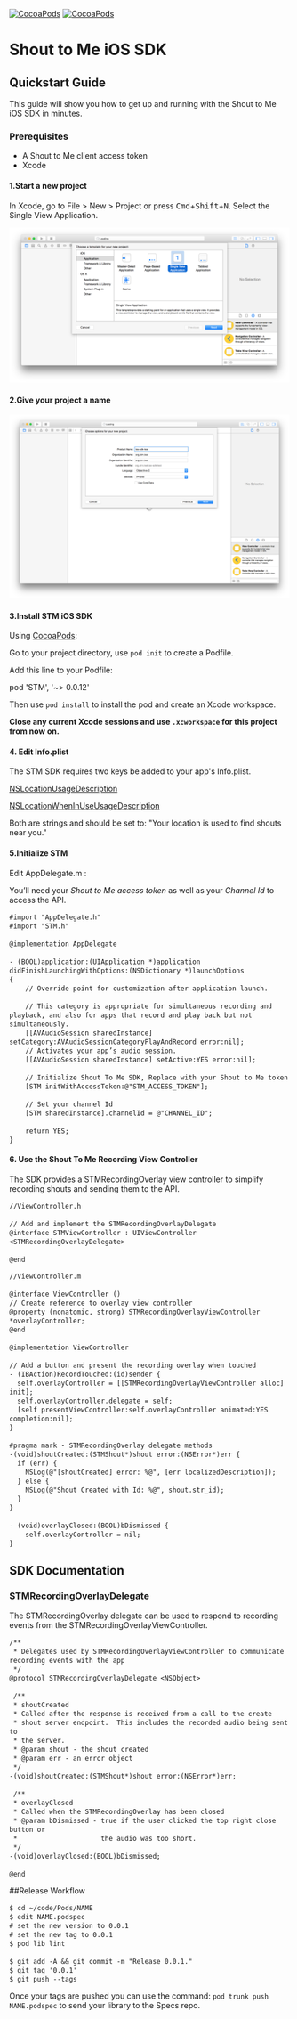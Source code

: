[![CocoaPods](https://img.shields.io/cocoapods/p/STM.svg)](https://cocoapods.org/pods/STM)
[![CocoaPods](https://img.shields.io/cocoapods/v/STM.svg)](https://cocoapods.org/pods/STM)
# Shout to Me iOS SDK

## Quickstart Guide
This guide will show you how to get up and running with the Shout to Me iOS SDK in minutes.

###  Prerequisites
* A Shout to Me client access token
* Xcode


#### 1.Start a new project
In Xcode, go to File > New > Project or press <kbd>Cmd</kbd>+<kbd>Shift</kbd>+<kbd>N</kbd>. Select the Single View Application.

![New iOS Project](/screen-shots/new-project.png)

#### 2.Give your project a name

![Name Project](/screen-shots/project-name.png)

#### 3.Install STM iOS SDK

Using [CocoaPods](https://cocoapods.org/about):

Go to your project directory, use `pod init` to create a Podfile.

Add this line to your Podfile:

pod 'STM', '~> 0.0.12'

Then use `pod install` to install the pod and create an Xcode workspace.

**Close any current Xcode sessions and use `.xcworkspace` for this project from now on.**

#### 4. Edit Info.plist
The STM SDK requires two keys be added to your app's Info.plist.

[NSLocationUsageDescription](https://developer.apple.com/library/ios/documentation/General/Reference/InfoPlistKeyReference/Articles/CocoaKeys.html#//apple_ref/doc/uid/TP40009251-SW27)

[NSLocationWhenInUseUsageDescription](https://developer.apple.com/library/ios/documentation/General/Reference/InfoPlistKeyReference/Articles/CocoaKeys.html#//apple_ref/doc/uid/TP40009251-SW26)

Both are strings and should be set to: "Your location is used to find shouts near you."


#### 5.Initialize STM

Edit AppDelegate.m :

You’ll need your *Shout to Me access token* as well as your *Channel Id* to access the API.

```objc
#import "AppDelegate.h"
#import "STM.h"

@implementation AppDelegate

- (BOOL)application:(UIApplication *)application didFinishLaunchingWithOptions:(NSDictionary *)launchOptions
{
    // Override point for customization after application launch.
    
    // This category is appropriate for simultaneous recording and playback, and also for apps that record and play back but not simultaneously.
    [[AVAudioSession sharedInstance] setCategory:AVAudioSessionCategoryPlayAndRecord error:nil];
    // Activates your app’s audio session.
    [[AVAudioSession sharedInstance] setActive:YES error:nil];

    // Initialize Shout To Me SDK, Replace with your Shout to Me token
    [STM initWithAccessToken:@"STM_ACCESS_TOKEN"];

    // Set your channel Id
    [STM sharedInstance].channelId = @"CHANNEL_ID";

    return YES;
}
```

#### 6. Use the Shout To Me Recording View Controller
The SDK provides a STMRecordingOverlay view controller to simplify recording shouts and sending them to the API.



```objc
//ViewController.h

// Add and implement the STMRecordingOverlayDelegate
@interface STMViewController : UIViewController <STMRecordingOverlayDelegate>

@end
```

```objc
//ViewController.m

@interface ViewController ()
// Create reference to overlay view controller
@property (nonatomic, strong) STMRecordingOverlayViewController *overlayController;
@end

@implementation ViewController

// Add a button and present the recording overlay when touched
- (IBAction)RecordTouched:(id)sender {
  self.overlayController = [[STMRecordingOverlayViewController alloc] init];
  self.overlayController.delegate = self;
  [self presentViewController:self.overlayController animated:YES completion:nil];
}

#pragma mark - STMRecordingOverlay delegate methods
-(void)shoutCreated:(STMShout*)shout error:(NSError*)err {
  if (err) {
    NSLog(@"[shoutCreated] error: %@", [err localizedDescription]);
  } else {
    NSLog(@"Shout Created with Id: %@", shout.str_id);
  }
}

- (void)overlayClosed:(BOOL)bDismissed {
    self.overlayController = nil;
}

```

## SDK Documentation
### STMRecordingOverlayDelegate
The STMRecordingOverlay delegate can be used to respond to recording events from the STMRecordingOverlayViewController.

```objc
/**
 * Delegates used by STMRecordingOverlayViewController to communicate recording events with the app
 */
@protocol STMRecordingOverlayDelegate <NSObject>

 /**
 * shoutCreated
 * Called after the response is received from a call to the create
 * shout server endpoint.  This includes the recorded audio being sent to
 * the server.
 * @param shout - the shout created
 * @param err - an error object
 */
-(void)shoutCreated:(STMShout*)shout error:(NSError*)err;

 /**
 * overlayClosed
 * Called when the STMRecordingOverlay has been closed
 * @param bDismissed - true if the user clicked the top right close button or 
 *                     the audio was too short.
 */
-(void)overlayClosed:(BOOL)bDismissed;

@end
```

##Release Workflow
```
$ cd ~/code/Pods/NAME
$ edit NAME.podspec
# set the new version to 0.0.1
# set the new tag to 0.0.1
$ pod lib lint

$ git add -A && git commit -m "Release 0.0.1."
$ git tag '0.0.1'
$ git push --tags
```
Once your tags are pushed you can use the command:
`pod trunk push NAME.podspec` to send your library to the Specs repo.
